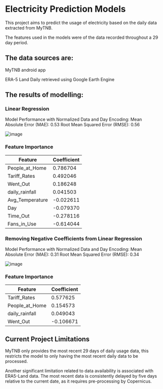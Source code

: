 # Electricity Prediction Models
This project aims to predict the usage of electricity based on the daily data extracted from MyTNB.

The features used in the models were of the data recorded throughout a 29 day period.


## The data sources are:
MyTNB android app

ERA-5 Land Daily retrieved using Google Earth Engine

## The results of modelling:

### Linear Regression
Model Performance with Normalized Data and Day Encoding:
Mean Absolute Error (MAE): 0.53
Root Mean Squared Error (RMSE): 0.56

![image](https://github.com/user-attachments/assets/ad1b2fc3-881e-482f-870e-24d9a29af22b)

### Feature Importance

| Feature            | Coefficient  |
|--------------------|--------------|
| People_at_Home     | 0.786704     |
| Tariff_Rates       | 0.492046     |
| Went_Out           | 0.186248     |
| daily_rainfall     | 0.041503     |
| Avg_Temperature    | -0.022611    |
| Day                | -0.079370    |
| Time_Out           | -0.278116    |
| Fans_in_Use        | -0.614044    |



### Removing Negative Coefficients from Linear Regression 
Model Performance with Normalized Data and Day Encoding:
Mean Absolute Error (MAE): 0.31
Root Mean Squared Error (RMSE): 0.34

![image](https://github.com/user-attachments/assets/9063742b-6162-44eb-ace6-ceaf2861f164)

### Feature Importance

| Feature          | Coefficient  |
|------------------|--------------|
| Tariff_Rates     | 0.577625     |
| People_at_Home   | 0.154573     |
| daily_rainfall   | 0.049043     |
| Went_Out         | -0.106671    |

## Current Project Limitations
MyTNB only provides the most recent 29 days of daily usage data, this restricts the model to only having the most recent daily data to be processed.

Another significant limitation related to data availability is associated with ERA5-Land data. The most recent data is consistently delayed by five days relative to the current date, as it requires pre-processing by Copernicus.
